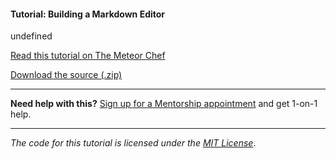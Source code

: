 #### Tutorial: Building a Markdown Editor

undefined

[Read this tutorial on The Meteor Chef](https://themeteorchef.com/tutorials/building-a-markdown-editor)  

[Download the source (.zip)](https://github.com/themeteorchef/building-a-markdown-editor/archive/master.zip)

---

**Need help with this?** [Sign up for a Mentorship appointment](https://themeteorchef.com/mentorship?readme=building-a-markdown-editor) and get 1-on-1 help.

---

_The code for this tutorial is licensed under the [MIT License](http://opensource.org/licenses/MIT)_.
